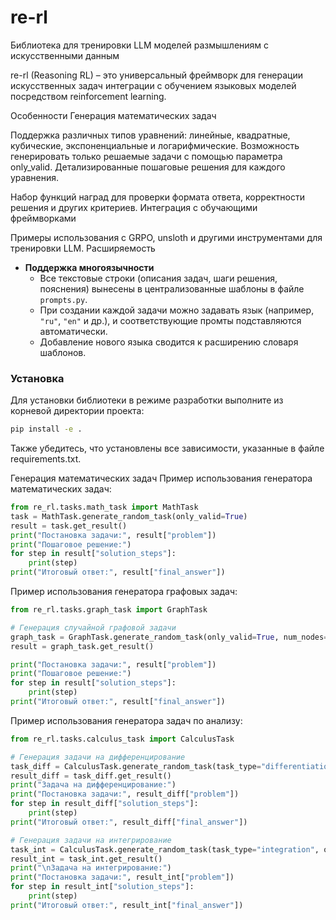 # re-rl

Библиотека для тренировки LLM моделей размышлениям с искусственными данным

re-rl (Reasoning RL) – это универсальный фреймворк для генерации искусственных задач интеграции с обучением языковых моделей посредством reinforcement learning.

Особенности
Генерация математических задач

Поддержка различных типов уравнений: линейные, квадратные, кубические, экспоненциальные и логарифмические.
Возможность генерировать только решаемые задачи с помощью параметра only_valid.
Детализированные пошаговые решения для каждого уравнения.

Набор функций наград для проверки формата ответа, корректности решения и других критериев.
Интеграция с обучающими фреймворками

Примеры использования с GRPO, unsloth и другими инструментами для тренировки LLM.
Расширяемость

- **Поддержка многоязычности**
  - Все текстовые строки (описания задач, шаги решения, пояснения) вынесены в централизованные шаблоны в файле `prompts.py`.
  - При создании каждой задачи можно задавать язык (например, `"ru"`, `"en"` и др.), и соответствующие промты подставляются автоматически.
  - Добавление нового языка сводится к расширению словаря шаблонов.

### Установка

Для установки библиотеки в режиме разработки выполните из корневой директории проекта:

```bash
pip install -e .
```
Также убедитесь, что установлены все зависимости, указанные в файле requirements.txt.

Генерация математических задач
Пример использования генератора математических задач:

```python
from re_rl.tasks.math_task import MathTask
task = MathTask.generate_random_task(only_valid=True)
result = task.get_result()
print("Постановка задачи:", result["problem"])
print("Пошаговое решение:")
for step in result["solution_steps"]:
    print(step)
print("Итоговый ответ:", result["final_answer"])
```

Пример использования генератора графовых задач:  
```python
from re_rl.tasks.graph_task import GraphTask

# Генерация случайной графовой задачи
graph_task = GraphTask.generate_random_task(only_valid=True, num_nodes=10, edge_prob=0.5)
result = graph_task.get_result()

print("Постановка задачи:", result["problem"])
print("Пошаговое решение:")
for step in result["solution_steps"]:
    print(step)
print("Итоговый ответ:", result["final_answer"])
```

Пример использования генератора задач по анализу:  
```python
from re_rl.tasks.calculus_task import CalculusTask

# Генерация задачи на дифференцирование
task_diff = CalculusTask.generate_random_task(task_type="differentiation", only_valid=True)
result_diff = task_diff.get_result()
print("Задача на дифференцирование:")
print("Постановка задачи:", result_diff["problem"])
for step in result_diff["solution_steps"]:
    print(step)
print("Итоговый ответ:", result_diff["final_answer"])

# Генерация задачи на интегрирование
task_int = CalculusTask.generate_random_task(task_type="integration", only_valid=True)
result_int = task_int.get_result()
print("\nЗадача на интегрирование:")
print("Постановка задачи:", result_int["problem"])
for step in result_int["solution_steps"]:
    print(step)
print("Итоговый ответ:", result_int["final_answer"])
```